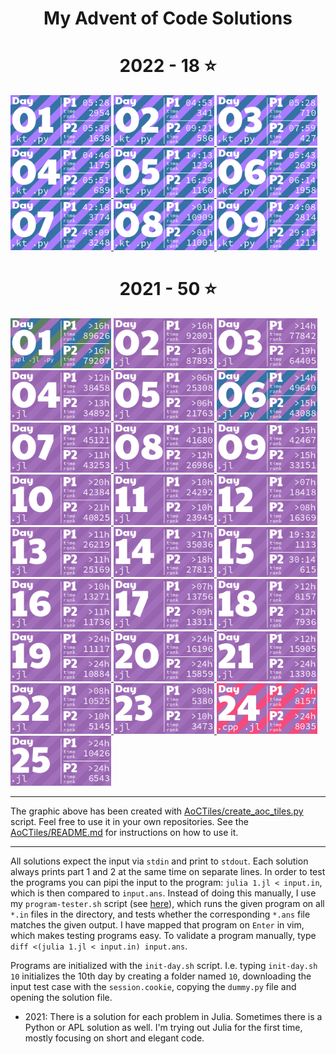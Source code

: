 <h1 align="center">
  My Advent of Code Solutions
</h1>

<!-- AOC TILES BEGIN -->
<h1 align="center">
  2022 - 18 ⭐
</h1>
<a href="2022/01/01.kt">
  <img src="Media/2022/01.png" width="161px">
</a>
<a href="2022/02/02.kt">
  <img src="Media/2022/02.png" width="161px">
</a>
<a href="2022/03/03.kt">
  <img src="Media/2022/03.png" width="161px">
</a>
<a href="2022/04/04.kt">
  <img src="Media/2022/04.png" width="161px">
</a>
<a href="2022/05/05.kt">
  <img src="Media/2022/05.png" width="161px">
</a>
<a href="2022/06/06.kt">
  <img src="Media/2022/06.png" width="161px">
</a>
<a href="2022/07/07.kt">
  <img src="Media/2022/07.png" width="161px">
</a>
<a href="2022/08/08.kt">
  <img src="Media/2022/08.png" width="161px">
</a>
<a href="2022/09/09.kt">
  <img src="Media/2022/09.png" width="161px">
</a>
<h1 align="center">
  2021 - 50 ⭐
</h1>
<a href="2021/01/1.apl">
  <img src="Media/2021/01.png" width="161px">
</a>
<a href="2021/02/2.jl">
  <img src="Media/2021/02.png" width="161px">
</a>
<a href="2021/03/3.jl">
  <img src="Media/2021/03.png" width="161px">
</a>
<a href="2021/04/4.jl">
  <img src="Media/2021/04.png" width="161px">
</a>
<a href="2021/05/5.jl">
  <img src="Media/2021/05.png" width="161px">
</a>
<a href="2021/06/6.jl">
  <img src="Media/2021/06.png" width="161px">
</a>
<a href="2021/07/7.jl">
  <img src="Media/2021/07.png" width="161px">
</a>
<a href="2021/08/8.jl">
  <img src="Media/2021/08.png" width="161px">
</a>
<a href="2021/09/9.jl">
  <img src="Media/2021/09.png" width="161px">
</a>
<a href="2021/10/10.jl">
  <img src="Media/2021/10.png" width="161px">
</a>
<a href="2021/11/11.jl">
  <img src="Media/2021/11.png" width="161px">
</a>
<a href="2021/12/12.jl">
  <img src="Media/2021/12.png" width="161px">
</a>
<a href="2021/13/13.jl">
  <img src="Media/2021/13.png" width="161px">
</a>
<a href="2021/14/14.jl">
  <img src="Media/2021/14.png" width="161px">
</a>
<a href="2021/15/15.jl">
  <img src="Media/2021/15.png" width="161px">
</a>
<a href="2021/16/16.jl">
  <img src="Media/2021/16.png" width="161px">
</a>
<a href="2021/17/17.jl">
  <img src="Media/2021/17.png" width="161px">
</a>
<a href="2021/18/18.jl">
  <img src="Media/2021/18.png" width="161px">
</a>
<a href="2021/19/19.jl">
  <img src="Media/2021/19.png" width="161px">
</a>
<a href="2021/20/20.jl">
  <img src="Media/2021/20.png" width="161px">
</a>
<a href="2021/21/21.jl">
  <img src="Media/2021/21.png" width="161px">
</a>
<a href="2021/22/22.jl">
  <img src="Media/2021/22.png" width="161px">
</a>
<a href="2021/23/23.jl">
  <img src="Media/2021/23.png" width="161px">
</a>
<a href="2021/24/24.cpp">
  <img src="Media/2021/24.png" width="161px">
</a>
<a href="2021/25/25.jl">
  <img src="Media/2021/25.png" width="161px">
</a>
<!-- AOC TILES END -->


---

The graphic above has been created with [AoCTiles/create_aoc_tiles.py](AoCTiles/create_aoc_tiles.py) script. Feel free to use it in your own repositories. See the [AoCTiles/README.md](AoCTiles/README.md) for instructions on how to use it.

---


All solutions expect the input via `stdin` and print to `stdout`. Each solution always prints part 1 and 2 at the same time on separate lines. In order to test the programs you can pipi the input to the program: `julia 1.jl < input.in`, which is then compared to `input.ans`. Instead of doing this manually, I use my `program-tester.sh` script (see [here](https://github.com/LiquidFun/misc-scripts)), which runs the given program on all `*.in` files in the directory, and tests whether the corresponding `*.ans` file matches the given output. I have mapped that program on `Enter` in vim, which makes testing programs easy. To validate a program manually, type `diff <(julia 1.jl < input.in) input.ans`.

Programs are initialized with the `init-day.sh` script. I.e. typing `init-day.sh 10` initializes the 10th day by creating a folder named `10`, downloading the input test case with the `session.cookie`, copying the `dummy.py` file and opening the solution file.

* 2021: There is a solution for each problem in Julia. Sometimes there is a Python or APL solution as well. I'm trying out Julia for the first time, mostly focusing on short and elegant code. 


